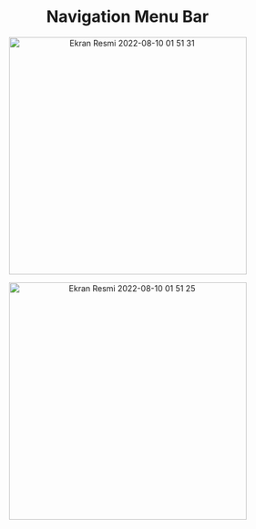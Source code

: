 <h1 align="center">Navigation Menu Bar</h1>

<p align="center">
<img width="417" alt="Ekran Resmi 2022-08-10 01 51 31" src="https://user-images.githubusercontent.com/80597076/183769936-4b4e1591-625c-4855-87c6-47cf5e890852.png">
</p>
<p align="center">
<img width="417" alt="Ekran Resmi 2022-08-10 01 51 25" src="https://user-images.githubusercontent.com/80597076/183769942-7e574f79-4af8-4599-b312-fea172b8d216.png">
</p>
